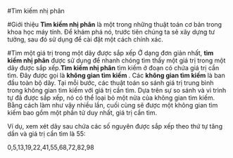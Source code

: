 #Tìm kiếm nhị phân

#Giới thiệu
**Tìm kiếm nhị phân** là một trong những thuật toán cơ bản trong khoa học máy tính. Để khám phá nó, trước tiên chúng ta sẽ xây dựng tư tưởng, sau đó sử dụng để cài đặt một cách chính xác.

#Tìm một giá trị trong một dãy được sắp xếp
Ở dạng đơn giản nhất, **tìm kiếm nhị phân** được sử dụng để nhanh chóng tìm thấy một giá trị trong một dãy được sắp xếp.**Tìm kiếm nhị phân** tìm kiếm ở đoạn có chứa giá trị cần tìm. Đây được gọi là **không gian tìm kiếm** . Các **không gian tìm kiếm** là ban đầu toàn bộ dãy. Tại mỗi bước, các thuật toán so sánh giá trị trung bình trong không gian tìm kiếm với giá trị cần tìm. Dựa trên sự so sánh và vì trình tự đã được sắp xếp, nó có thể loại bỏ một nửa của không gian tìm kiếm. Bằng cách làm như vậy nhiều lần, cuối cùng sẽ được một không gian tìm kiếm bao gồm một phần tử duy nhất, giá trị cần tìm.

Ví dụ, xem xét dãy sau chứa các số nguyên được sắp xếp theo thứ tự tăng dần và giá trị cần tìm là 55:

$0$,$5$,$13$,$19$,$22$,$41$,$55$,$68$,$72$,$82$,$98$